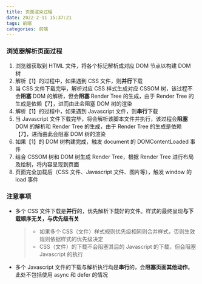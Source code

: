 ```yaml
---
title: 页面渲染过程
date: 2022-2-11 15:37:21
tags: 前端
categories: 前端
---
```


### 浏览器解析页面过程

1. 浏览器获取到 HTML 文件，将各个标记解析成对应 DOM 节点以构建 DOM 树
2. 解析【1】的过程中，如果遇到 CSS 文件，则**并行**下载
3. 当 CSS 文件下载完毕，解析对应 CSS 样式生成对应 CSSOM 树，该过程不会**阻塞** DOM 的解析，但会**阻塞** Render Tree 的生成，由于 Render Tree 的生成是依赖【7】，进而由此会阻塞 DOM 树的渲染
4. 解析【1】的过程中，如果遇到 Javascript 文件，则**串行**下载
5. 当 Javascript 文件下载完毕，将会解析该脚本文件并执行，该过程会**阻塞** DOM 的解析和 Render Tree 的生成，由于 Render Tree 的生成是依赖【7】，进而由此会阻塞 DOM 树的渲染
6. 如果【1】的 DOM 树构建完成，触发 document 的 DOMContentLoaded 事件
7. 结合 CSSOM 树和 DOM 树生成 Render Tree，根据 Render Tree 进行布局及绘制，将内容呈现到页面
8. 页面完全加载后（CSS 文件、Javascript 文件、图片等），触发 window 的 load 事件

### 注意事项

* 多个 CSS 文件下载是**并行**的，优先解析下载好的文件。样式的最终呈现**与下载顺序无关，与优先级有关**
  > * 如果多个 CSS（文件）样式规则优先级相同则合并样式，否则生效规则依据样式的优先级决定
  > * CSS（文件）的下载不会阻塞其后的 Javascript 的下载，但会阻塞 Javascript 的执行

* 多个 Javascript 文件的下载与解析执行均是**串行**的，会**阻塞页面其他动作**。此处不包括使用 async 和 defer 的情况

